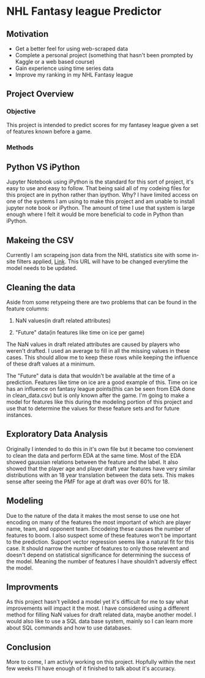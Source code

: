 # NHL Fantasy league Predictor

## Motivation
* Get a better feel for using web-scraped data
* Complete a personal project (something that hasn't been prompted by Kaggle or
  a web based course)
* Gain experience using time series data
* Improve my ranking in my NHL Fantasy league

## Project Overview

### Objective
This project is intended to predict scores for my fantasey league given a set of features known before a game.

### Methods

## Python VS iPython
Jupyter Notebook using iPython is the standard for this sort of project, it's
easy to use and easy to follow. That being said all of my codeing files for this project are in python rather than ipython. Why? I have limited access on one of the systems I am using to make this project and am unable to install jupyter note book or iPython. The amount of time I use that system is large enough where I felt it would be more beneficial to code in Python than iPython.

## Makeing the CSV
Currently I am scrapeing json data from the NHL statistics site with some
in-site filters applied,
[Link](http://www.nhl.com/stats/rest/skaters?isAggregate=false&reportType=basic&isGame=true&reportName=skatersummary&sort=[{%22property%22:%22points%22,%22direction%22:%22DESC%22},{%22property%22:%22goals%22,%22direction%22:%22DESC%22},{%22property%22:%22assists%22,%22direction%22:%22DESC%22}]&cayenneExp=gameDate%3E=%222017-10-04%22%20and%20gameDate%3C=%222018-01-02%22%20and%20gameTypeId=2).
This URL will have to be changed everytime the model needs to be updated.

## Cleaning the data
Aside from some retypeing there are two problems that can be found in the
feature columns:

1. NaN values(in draft related attributes)

2. "Future" data(in features like time on ice per game)

The NaN values in draft related attributes are caused by players who weren't
drafted. I used an average to fill in all the missing values in these cases.
This should allow me to keep these rows while keeping the influence of these
draft values at a minimum. 

The "Future" data is data that wouldn't be available at the time of a
prediction. Features like time on ice are a good example of this. Time on ice has an influence on fantasy league points(this can be seen from EDA done in
clean_data.csv) but is only known after the game. I'm going to make a model for
features like this during the modeling portion of this project and use that to
determine the values for these feature sets and for future instances.

## Exploratory Data Analysis
Originally I intended to do this in it's own file but it became too convienent
to clean the data and perform EDA at the same time. Most of the EDA showed
gaussian relations between the feature and the label. It also showed that the
player age and player draft year features have very similar distributions with
an 18 year translation between the data sets. This makes sense after seeing the
PMF for age at draft was over 60% for 18.

## Modeling
Due to the nature of the data it makes the most sense to use one hot encoding
on many of the features the most important of which are player name, team, and opponent team. Encodeing these causes the number of features to boom. I also suspect some of these features won't be important to the prediction. Support vector regression seems like a natural fit for this case. It should narrow the number of features to only those relevent and doesn't depend on statistical significance for determining the success of the model. Meaning the number of features I have shouldn't adversly effect the model.

## Improvments
As this project hasn't yeilded a model yet it's difficult for me to say what
improvements will impact it the most. I have considered using a different method
for filling NaN values for draft related data, maybe another model. I would also
like to use a SQL data base system, mainly so I can learn more about SQL
commands and how to use databases.

## Conclusion
More to come, I am activly working on this project. Hopfully within the next few
weeks I'll have enough of it finished to talk about it's accuracy.
